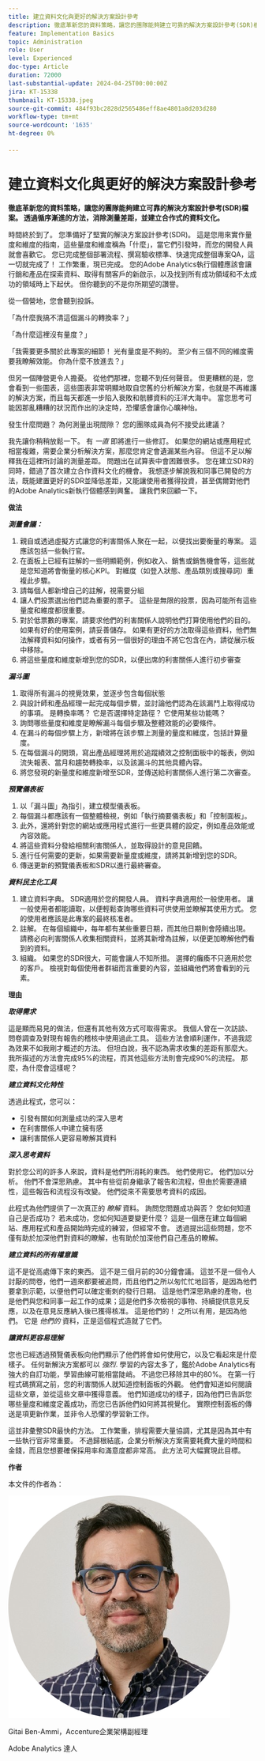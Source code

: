 ```yaml
---
title: 建立資料文化與更好的解決方案設計參考
description: 徹底革新您的資料策略，讓您的團隊能夠建立可靠的解決方案設計參考(SDR)檔案。 透過循序漸進的方法，消除測量差距，並建立合作式的資料文化。
feature: Implementation Basics
topic: Administration
role: User
level: Experienced
doc-type: Article
duration: 72000
last-substantial-update: 2024-04-25T00:00:00Z
jira: KT-15338
thumbnail: KT-15338.jpeg
source-git-commit: 484f93bc2828d2565486eff8ae4801a8d203d280
workflow-type: tm+mt
source-wordcount: '1635'
ht-degree: 0%

---
```



# 建立資料文化與更好的解決方案設計參考

**徹底革新您的資料策略，讓您的團隊能夠建立可靠的解決方案設計參考(SDR)檔案。 透過循序漸進的方法，消除測量差距，並建立合作式的資料文化。**

時間終於到了。 您準備好了堅實的解決方案設計參考(SDR)。 這是您用來實作量度和維度的指南，這些量度和維度稱為「什麼」，當它們引發時，而您的開發人員就會喜歡它。 您已完成整個部署流程、撰寫驗收標準、快速完成整個專案QA，這一切就完成了！ 工作繁重，現已完成。 您的Adobe Analytics執行個體應該會讓行銷和產品在探索資料、取得有關客戶的新啟示，以及找到所有成功領域和不太成功的領域時上下起伏。 但你聽到的不是你所期望的讚譽。

從一個營地，您會聽到投訴。

「為什麼我搞不清這個漏斗的轉換率？」

「為什麼這裡沒有量度？」

「我需要更多關於此專案的細節！ 光有量度是不夠的。 至少有三個不同的維度需要我瞭解效能。 你為什麼不放進去？」

但另一個陣營更令人擔憂。 從他們那裡，您聽不到任何聲音。 但更糟糕的是，您會看到一些圖表，這些圖表非常明顯地取自您舊的分析解決方案，也就是不再維護的解決方案，而且每天都進一步陷入衰敗和骯髒資料的汪洋大海中。 當您思考可能因那亂糟糟的狀況而作出的決定時，恐懼感會讓你心曠神怡。

發生什麼問題？ 為何測量出現間隙？ 您的團隊成員為何不接受此建議？

我先讓你稍稍放鬆一下。 有 *一直* 即將進行一些修訂。 如果您的網站或應用程式相當複雜，需要企業分析解決方案，那麼您肯定會遺漏某些內容。 但這不足以解釋我在這裡所討論的測量差距。 問題出在試算表中會困難很多。 您在建立SDR的同時，錯過了首次建立合作資料文化的機會。 我想逐步解說我和同事已開發的方法，既能建置更好的SDR並降低差距，又能讓使用者獲得投資，甚至偶爾對他們的Adobe Analytics新執行個體感到興奮。 讓我們來回顧一下。

**做法**

***測量會議：***

1. 親自或透過虛擬方式讓您的利害關係人聚在一起，以便找出要衡量的專案。 這應該包括一些執行官。
1. 在面板上已經有註解的一些明顯範例，例如收入、銷售或銷售機會等，這些就是您知道將會衡量的核心KPI。 對維度（如登入狀態、產品類別或搜尋詞）重複此步驟。
1. 請每個人都新增自己的註解，視需要分組
1. 讓人們投票選出他們認為重要的票子。 這些是無限的投票，因為可能所有這些量度和維度都很重要。
1. 對於低票數的專案，請要求他們的利害關係人說明他們打算使用他們的目的。 如果有好的使用案例，請妥善儲存。 如果有更好的方法取得這些資料，他們無法解釋資料如何操作，或者有另一個很好的理由不將它包含在內，請從展示板中移除。
1. 將這些量度和維度新增到您的SDR，以便出席的利害關係人進行初步審查

***漏斗圖***

1. 取得所有漏斗的視覺效果，並逐步包含每個狀態
1. 與設計師和產品經理一起完成每個步驟，並討論他們認為在該漏鬥上取得成功的事項。 是轉換率嗎？ 它是否選擇特定路徑？ 它使用某些功能嗎？
1. 詢問哪些量度和維度是瞭解漏斗每個步驟及整體效能的必要條件。
1. 在漏斗的每個步驟上方，新增將在該步驟上測量的量度和維度，包括計算量度。
1. 在每個漏斗的開頭，寫出產品經理將用於追蹤績效之控制面板中的報表，例如流失報表、當月和趨勢轉換率，以及該漏斗的其他具體內容。
1. 將您發現的新量度和維度新增至SDR，並傳送給利害關係人進行第二次審查。

***預覽儀表板***

1. 以「漏斗圖」為指引，建立模型儀表板。
1. 每個漏斗都應該有一個整體檢視，例如「執行摘要儀表板」和「控制面板」。
1. 此外，還將針對您的網站或應用程式進行一些更具體的設定，例如產品效能或內容效能。
1. 將這些資料分發給相關利害關係人，並取得設計的意見回饋。
1. 進行任何需要的更新，如果需要新量度或維度，請將其新增到您的SDR。
1. 傳送更新的預覽儀表板和SDR以進行最終審查。

***資料民主化工具***

1. 建立資料字典。 SDR適用於您的開發人員。 資料字典適用於一般使用者。 讓一般使用者都能讀取，以便輕鬆查詢哪些資料可供使用並瞭解其使用方式。 您的使用者應該是此專案的最終核准者。
1. 註解。 在每個組織中，每年都有某些重要日期，而其他日期則會陸續出現。 請務必向利害關係人收集相關資料，並將其新增為註解，以便更加瞭解他們看到的資料。
1. 組織。 如果您的SDR很大，可能會讓人不知所措。 選擇的癱瘓不只適用於您的客戶。 檢視對每個使用者群組而言重要的內容，並組織他們將會看到的元素。

**理由**

***取得需求***

這是顯而易見的做法，但還有其他有效方式可取得需求。 我個人曾在一次訪談、問卷調查及對現有報告的稽核中使用過此工具。 這些方法會順利運作，不過我認為效果不如我剛才概述的方法。 但坦白說，我不認為需求收集的差距有那麼大。 我所描述的方法會完成95%的流程，而其他這些方法則會完成90%的流程。 那麼，為什麼會這樣呢？

***建立資料文化特性***

透過此程式，您可以：

- 引發有關如何測量成功的深入思考
- 在利害關係人中建立擁有感
- 讓利害關係人更容易瞭解其資料

***深入思考資料***

對於您公司的許多人來說，資料是他們所消耗的東西。 他們使用它。 他們加以分析。 他們不會深思熟慮。 其中有些從前身繼承了報告和流程，但由於需要連續性，這些報告和流程沒有改變。 他們從來不需要思考資料的成因。

此程式為他們提供了一次真正的 *瞭解* 資料。 詢問您問題成功與否？ 您如何知道自己是否成功？ 若未成功，您如何知道要變更什麼？ 這是一個應在建立每個網站、應用程式和產品開始時完成的練習，但經常不會。 透過提出這些問題，您不僅有助於加深他們對資料的瞭解，也有助於加深他們自己產品的瞭解。

***建立資料的所有權意識***

這不是從高處傳下來的東西。 這不是三個月前的30分鐘會議。 這並不是一個令人討厭的問卷，他們一週來都要被追問，而且他們之所以匆忙忙地回答，是因為他們要拿到示範，以便他們可以確定衝刺的發行日期。 這是他們深思熟慮的產物，也是他們與您和同事一起工作的成果；這是他們多次檢視的事物、持續提供意見反應，以及在意見反應納入後已獲得核准。 這是他們的！ 之所以有用，是因為他們。 它是 *他們的* 資料，正是這個程式造就了它們。

***讓資料更容易理解***

您也已經透過預覽儀表板向他們顯示了他們將會如何使用它，以及它看起來是什麼樣子。 任何新解決方案都可以 *強烈*. 學習的內容太多了，鑑於Adobe Analytics有強大的自訂功能，學習曲線可能相當陡峭。 不過您已移除其中的80%。 在第一行程式碼撰寫之前，您的利害關係人就知道控制面板的外觀。 他們會知道如何閱讀這些文章，並從這些文章中獲得意義。 他們知道成功的樣子，因為他們已告訴您哪些量度和維度定義成功，而您已告訴他們如何將其視覺化。 實際控制面板的傳送是項更新作業，並非令人恐懼的學習新工作。

這並非彙整SDR最快的方法。 工作繁重，排程需要大量協調，尤其是因為其中有一些執行官非常重要。 不過歸根結底，企業分析解決方案需要耗費大量的時間和金錢，而且您想要確保採用率和滿意度都非常高。 此方法可大幅實現此目標。

**作者**

本文件的作者為：

![吉他大頭照](assets/gitai-headshot.png)

Gitai Ben-Ammi，Accenture企業架構副經理

Adobe Analytics 達人



